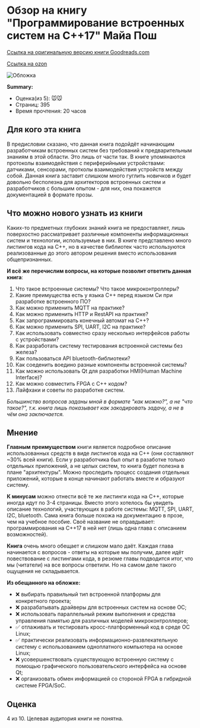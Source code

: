 # Обзор на книгу "Программирование встроенных систем на C++17" Майа Пош

[Ссылка на оригинальную версию книги Goodreads.com](https://www.goodreads.com/book/show/43845394-hands-on-embedded-programming-with-c-17?from_search=true&from_srp=true&qid=fVkg65UtaC&rank=1)

[Ссылка на ozon](https://www.ozon.ru/product/programmirovanie-vstroennyh-sistem-na-s-17-217051440/?asb=noBmOBkEliEqNjv2JiIZ8HQbN05RVQyMMqiQgR2gEdY%253D&asb2=0mXnPVUG919KFULYddfyEW-dnx-tPBN4l0wioFQd1rpE2JafcboEKL6SXTa5QE-s&keywords=%D0%BF%D1%80%D0%BE%D0%B3%D1%80%D0%B0%D0%BC%D0%BC%D0%B8%D1%80%D0%BE%D0%B2%D0%B0%D0%BD%D0%B8%D0%B5+%D0%B2%D1%81%D1%82%D1%80%D0%BE%D0%B5%D0%BD%D0%BD%D1%8B%D1%85+%D1%81%D0%B8%D1%81%D1%82%D0%B5%D0%BC&sh=bu_wy1X8tg)

![Обложка](https://dmkpress.com/images/cms/thumbs/a5b0aeaa3fa7d6e58d75710c18673bd7ec6d5f6d/x978-5-97060-785-5_270_369_jpg__100.jpg.pagespeed.ic.lXPUmB4gLi.webp)

__Summary:__
- Оценка(из 5): 🐭🐭
- Страниц: 395
- Время прочтения: 20 часов

## Для кого эта книга

В предисловии сказано, что данная книга подойдёт начинающим разработчикам встроенных систем без требований к предварительным знаниям в этой области. Это лишь от части так.
В книге упомянаются протоколы взаимодействия с периферийными устройствами: датчиками, сенсорами, протколы взаимодействия устройств между собой. Данная книга заставит слишком много гуглить новичков и будет довольно бесполезна для архитекторов встроенных систем и разработчиков с большим опытом - для них, она покажется документацией в формате прозы.

## Что можно нового узнать из книги

Каких-то предметных глубоких знаний книга не предоставляет, лишь поверхостно рассматривает различные компоненты информационных систем и технологии, используемые в них. В книге представлено много листингов кода на C++, но в качестве библиотек часто используются реализованные до этого автором решения вместо использования общепризнанных.

__И всё же перечислим вопросы, на которые позволит ответить данная книга__:

1. Что такое встроенные системы? Что такое микроконтроллеры?
2. Какие преимущества есть у языка C++ перед языком Си при разработке встроенного ПО? 
3. Как можно применить MQTT на практике?
4. Как можно применить HTTP и RestAPI на практике?
5. Как запрограммировать конечный автомат на C++?
6. Как можно применить SPI, UART, I2C на практике?
7. Как использовать совместно сразу несколько интерфейсов работы с устройствами?
8. Как разработать систему тестирования встроенной системы без железа?
9. Как пользоваться API bluetooth-библиотеки?
10. Как соеденить воедино разные компоненты встроенной системы?
11. Как можно использовать Qt для разработки HMI(Human Machine Interface)?
12. Как можно совместить FPGA с C++ кодом?
13. Лайфхаки и советы по разработке систем.

_Большинство вопросов заданы мной в формате "как можно?", а не "что такое?", т.к. книга лишь показывает как закодировать задачу, а не в чём она заключается._

## Мнение

__Главным преимуществом__ книги является подробное описание использованных средств в виде листингов кода на C++ (они составляют ~30% всей книги). Если у разработчика был опыт в разаботке только отдельных приложений, а не целых систем, то книга будет полезна в плане "архитектуры". Можно проследить процесс создания отдельных приложений, которые в конце начинают работать вместе и образуют систему.

__К минусам__ можно отнести всё те же листинги кода на C++, которые иногда идут по 3-4 страницы. Вместо этого хотелось бы увидеть описание технологий, участвующих в работе системы: MQTT, SPI, UART, I2C, bluetooth. Сама книга больше похожа на документацию в прозе, чем на учебное пособие. Своё название не оправдывает: программирования на C++17 в ней нет (лишь одна глава с описанием возможностей).

__Книга__ очень много обещает и слишком мало даёт. Каждая глава начинается с вопросов - ответы на которые мы получим, далее идёт повествование с листингами кода, в резюме главы подводится итог, что мы (читатели) на все вопросы ответили. Но на самом деле такого ощущения не складывается.

__Из обещанного на обложке:__
- ❌ выбирать правильный тип встроенной платформы для конкретного проекта;
- ❌ разрабатывать драйверы для встроенных систем на основе ОС;
- ❌ использовать параллельный режим выполнения и средства управления
памятью для различных моделей микроконтроллеров;
- ✅ отлаживать и тестировать кросс-платформенный код в среде ОС Linux;
- ✅ практически реализовать информационно-развлекательную систему
с использованием одноплатного компьютера на основе Linux;
- ❌ усовершенствовать существующую встроенную систему с помощью
графического пользовательского интерфейса на основе Qt;
- ❌ организовать обмен информацией со стороной FPGA в гибридной системе
FPGA/SoC.

## Оценка

4 из 10.
Целевая аудитория книги не понятна.
